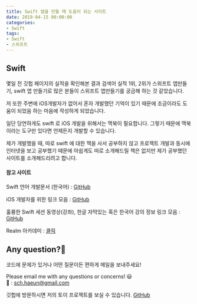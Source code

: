 ```yaml
---
title: Swift 앱을 만들 때 도움이 되는 사이트
date: 2019-04-15 00:00:00
categories:
- Swift
tags:
- Swift
- 스위프트
---
```


## Swift



몇일 전 깃헙 페이지의 실적을 확인해본 결과 검색어 실적 1위, 2위가 스위프트 앱만들기, swift 앱 만들기로 많은 분들이 스위프트 앱만들기를 궁금해 하는 것 같았습니다.

저 또한 주변에 iOS개발자가 없어서 혼자 개발했던 기억이 있기 때문에 조금이라도 도움이 되었음 하는 마음에 작성하게 되었습니다.

일단 당연하게도 swift 로 iOS 개발을 위해서는 맥북이 필요합니다. 그렇기 때문에 맥북이라는 도구만 있다면 언제든지 개발할 수 있습니다.

제가 개발했을 때, 따로 swift 에 대한 책을 사서 공부하지 않고 프로젝트 개발과 동시에 인터넷을 보고 공부했기 때문에 아쉽게도 따로 소개해드릴 책은 없지만 제가 공부했던 사이트를 소개해드리려고 합니다.



#### 참고 사이트

Swift 언어 개발문서 (한국어) : [GitHub](http://seoh.github.io/Swift-Korean/)

iOS 개발자를 위한 링크 모음 : [GitHub](https://github.com/giftbott/iOSDevLinks)

훌륭한 Swift 세션 동영상(강좌), 한글 자막있는 혹은 한국어 강의 정보 링크 모음 : [GitHub](https://github.com/ClintJang/awesome-swift-korean-lecture)

Realm 아카데미 : [클릭](https://academy.realm.io/kr/section/apple/)



## Any question?🙋‍
코드에 문제가 있거나 어떤 질문이든 편하게 메일을 보내주세요!

Please email me with any questions or concerns! 😃<br/>
💌 : sch.haeun@gmail.com

깃헙에 방문하시면 저의 토이 프로젝트를 보실 수 있습니다.
[GitHub](https://github.com/Haeuncs)
